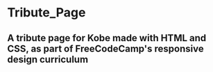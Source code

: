 ﻿# Tribute_Page

## A tribute page for Kobe made with HTML and CSS, as part of FreeCodeCamp's responsive design curriculum
